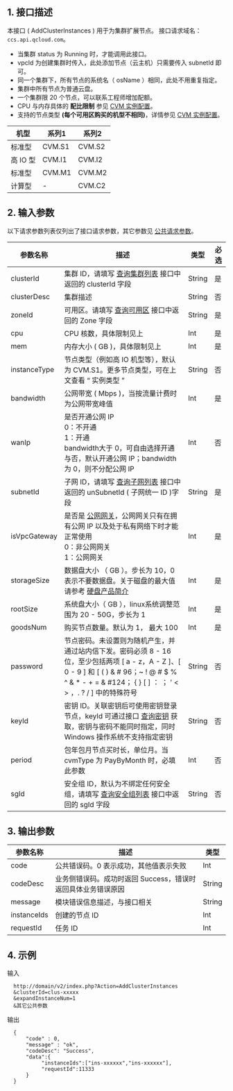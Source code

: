 ## 1. 接口描述
本接口 ( AddClusterInstances ) 用于为集群扩展节点。
接口请求域名：`ccs.api.qcloud.com`。

* 当集群 status 为 Running 时，才能调用此接口。
* vpcId 为创建集群时传入，此处添加节点（云主机）只需要传入 subnetId 即可。
* 同一个集群下，所有节点的系统名（ osName ）相同，此处不用重复指定。
* 集群中所有节点为普通云盘。
* 一个集群限 20 个节点，可以联系工程师增加配额。
* CPU 与内存具体的 **配比限制** 参见 [CVM 实例配置](/doc/product/213/11518)。
* 支持的节点类型 **(每个可用区购买的机型不相同)**，详情参见 [CVM 实例配置](/doc/product/213/11518)。

| 机型| 系列1 | 系列2 |
|---------|---------|---------|
| 标准型| CVM.S1| CVM.S2|
| 高 IO 型| CVM.I1| CVM.I2|
| 标准型| CVM.M1| CVM.M2|
| 计算型| -| CVM.C2|

## 2. 输入参数
以下请求参数列表仅列出了接口请求参数，其它参数见 [公共请求参数](/doc/api/457/9463)。

| 参数名称 | 描述 |类型 |必选  |  
|---------|---------|---------|---------|
| clusterId| 集群 ID，请填写 [查询集群列表](/doc/api/457/9448) 接口中返回的 clusterId 字段|String|是| 
| clusterDesc| 集群描述|String|否| 
| zoneId| 可用区。请填写 [查询可用区](/document/api/213/9455) 接口中返回的 Zone 字段|String|是| 
| cpu| CPU 核数，具体限制见上 | Int| 是|
| mem|内存大小 ( GB )，具体限制见上 | Int|是|  
| instanceType| 节点类型（例如高 IO 机型等），默认为 CVM.S1。更多节点类型，可在上文查看 “ 实例类型 ”|String|否| 
| bandwidth| 公网带宽 ( Mbps )，当按流量计费时为公网带宽峰值| Int| 是|
| wanIp| 是否开通公网 IP<br>0：不开通<br>1：开通<br>bandwidth大于 0，可自由选择开通与否，默认开通公网 IP；bandwidth为 0，则不分配公网 IP| Int|否| 
| subnetId| 子网 ID，请填写 [查询子网列表](/doc/api/215/1371) 接口中返回的 unSubnetId ( 子网统一 ID )字段 |String|  是| 
| isVpcGateway| 是否是 [公网网关](/doc/product/215/3089#3.-.E5.90.91.E7.A7.81.E6.9C.89.E7.BD.91.E7.BB.9C.E4.B8.AD.E6.B7.BB.E5.8A.A0.E5.85.AC.E7.BD.91.E7.BD.91.E5.85.B3。)，公网网关只有在拥有公网 IP 以及处于私有网络下时才能正常使用<br>0：非公网网关<br>1：公网网关|Int| 是| 
| storageSize| 数据盘大小 （ GB ）。步长为 10，0 表示不要数据盘。关于磁盘的最大值请参考 [硬盘产品简介](/doc/product/213/498)| Int| 是|
| rootSize| 系统盘大小（ GB ），linux系统调整范围为 20 - 50G，步长为 1|Int|是|  
| goodsNum| 购买节点数量。默认为 1， 最大 100|Int| 是| 
| password| 节点密码。未设置则为随机产生，并通过站内信下发。密码必须 8 - 16 位，至少包括两项 [ a - z，A - Z ]、[ 0 - 9 ]  和  [ ( )  & # 96；~ ! @ # $ % ^ & * - + = & #124； { }  [ ] ： ； ' < > ，. ?  /  ] 中的特殊符号|String|否|
| keyId|  密钥 ID。关联密钥后可使用密钥登录节点，keyId 可通过接口 [查询密钥](/doc/api/213/15699) 获取，密钥与密码不能同时指定，同时 Windows 操作系统不支持指定密钥| String|否| 
| period|包年包月节点买时长，单位月。当 cvmType 为 PayByMonth 时，必填此参数 | Int| 否| 
| sgId| 安全组 ID，默认为不绑定任何安全组，请填写 [查询安全组列表](/doc/api/213/1232) 接口中返回的 sgId 字段|String| 否| 

## 3. 输出参数
 
| 参数名称 |  描述 |类型 |
|---------|---------|---------|
| code | 公共错误码。0 表示成功，其他值表示失败|Int | 
| codeDesc | 业务侧错误码。成功时返回 Success，错误时返回具体业务错误原因|String |
| message |模块错误信息描述，与接口相关| String | 
| instanceIds| 创建的节点 ID | Int |
| requestId| 任务 ID | Int |

## 4. 示例
输入
```
  http://domain/v2/index.php?Action=AddClusterInstances
  &clusterId=clus-xxxxx
  &expandInstanceNum=1
  &其它公共参数
```
输出
```
  {
      "code" : 0,
      "message" : "ok",
      "codeDesc": "Success",
      "data":{
		   "instanceIds":["ins-xxxxxx","ins-xxxxxx"],
           "requestId":11333
      }
  }

```
